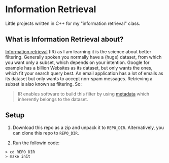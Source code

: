 # Information Retrieval
Little projects written in C++ for my "information retrieval" class.

## What is Information Retrieval about?
[Information retrieval][1] (IR) as I am learning it is the science about better
filtering. Generally spoken you normally have a (huge) dataset, from which you
want only a subset, which depends on your intention. Google for example has a
billion Websites as its dataset, but only wants the ones, which fit your search
query best. An email application has a lot of emails as its dataset but only
wants to accept non-spam messages.
Retrieving a subset is also known as filtering. So:

> IR enables software to build
this filter by using [metadata][2] which inherently belongs to the dataset.

[1]: https://en.wikipedia.org/wiki/Information_retrieval
[2]: https://en.wikipedia.org/wiki/Metadata

## Setup
1. Download this repo as a zip and unpack it to `REPO_DIR`. Alternatively, you
can clone this repo to `REPO_DIR`.

2. Run the followin code:

```
> cd REPO_DIR
> make init
```